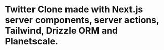 # Twitter Clone made with Next.js server components, server actions, Tailwind, Drizzle ORM and Planetscale.